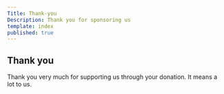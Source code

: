 ```yaml
---
Title: Thank-you
Description: Thank you for sponsoring us
template: index
published: true
---
```


## Thank you

Thank you very much for supporting us through your donation. It means a lot to us.
